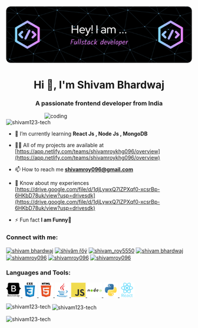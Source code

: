 ![logo](https://github.com/shivam123-tech/shivam123-tech/blob/main/github-header-image%20(1).png)
<h1 align="center">Hi 👋, I'm Shivam Bhardwaj</h1>
<h3 align="center">A passionate frontend developer from India</h3>
<img align="right" alt="coding" width="400" src="https://user-images.githubusercontent.com/55389276/140866485-8fb1c876-9a8f-4d6a-98dc-08c4981eaf70.gif">
<p align="left"> <img src="https://komarev.com/ghpvc/?username=shivam123-tech&label=Profile%20views&color=0e75b6&style=flat" alt="shivam123-tech" /> </p>

- 🌱 I’m currently learning **React Js , Node Js , MongoDB**

- 👨‍💻 All of my projects are available at [https://app.netlify.com/teams/shivamroykhg096/overview](https://app.netlify.com/teams/shivamroykhg096/overview)

- 📫 How to reach me **shivamroy096@gmail.com**

- 📄 Know about my experiences [https://drive.google.com/file/d/1djLywxQ7lZPXqf0-xcsrBp-6HKbD78uk/view?usp=drivesdk](https://drive.google.com/file/d/1djLywxQ7lZPXqf0-xcsrBp-6HKbD78uk/view?usp=drivesdk)

- ⚡ Fun fact **I am Funny🤪**

<h3 align="left">Connect with me:</h3>
<p align="left">
<a href="https://www.linkedin.com/in/shivam-bhardwaj-87162a205/" target="blank"><img align="center" src="https://raw.githubusercontent.com/rahuldkjain/github-profile-readme-generator/master/src/images/icons/Social/linked-in-alt.svg" alt="shivam bhardwaj" height="30" width="40" /></a>
<a href="https://www.facebook.com/shivam.roy.9406417" target="blank"><img align="center" src="https://raw.githubusercontent.com/rahuldkjain/github-profile-readme-generator/master/src/images/icons/Social/facebook.svg" alt="śhįvăm řőý" height="30" width="40" /></a>
<a href="https://instagram.com/shivam_roy5550" target="blank"><img align="center" src="https://raw.githubusercontent.com/rahuldkjain/github-profile-readme-generator/master/src/images/icons/Social/instagram.svg" alt="shivam_roy5550" height="30" width="40" /></a>
<a href="https://www.youtube.com/channel/UCe9adbTmcIEsd1Ck8a17P2w" target="blank"><img align="center" src="https://raw.githubusercontent.com/rahuldkjain/github-profile-readme-generator/master/src/images/icons/Social/youtube.svg" alt="shivam bhardwaj" height="30" width="40" /></a>
<a href="https://www.hackerrank.com/shivamroy096" target="blank"><img align="center" src="https://raw.githubusercontent.com/rahuldkjain/github-profile-readme-generator/master/src/images/icons/Social/hackerrank.svg" alt="shivamroy096" height="30" width="40" /></a>
<a href="https://auth.geeksforgeeks.org/user/shivamroy096" target="blank"><img align="center" src="https://raw.githubusercontent.com/rahuldkjain/github-profile-readme-generator/master/src/images/icons/Social/geeks-for-geeks.svg" alt="shivamroy096" height="30" width="40" /></a>
<a href="https://leetcode.com/ShivamBhardwaj8935/" target="blank"><img align="center" src="https://encrypted-tbn0.gstatic.com/images?q=tbn:ANd9GcQq8wdA-PqXaNzcfUmvGJjt_Nu31H72T7J-l4I5CzDlewG1IAyAalyUD95gw4gqlH22ZQI&usqp=CAU" alt="shivamroy096" height="30" width="40" /></a>
</p>

<h3 align="left">Languages and Tools:</h3>
<p align="left"> <a href="https://getbootstrap.com" target="_blank" rel="noreferrer"> <img src="https://raw.githubusercontent.com/devicons/devicon/master/icons/bootstrap/bootstrap-plain-wordmark.svg" alt="bootstrap" width="40" height="40"/> </a> <a href="https://www.w3schools.com/css/" target="_blank" rel="noreferrer"> <img src="https://raw.githubusercontent.com/devicons/devicon/master/icons/css3/css3-original-wordmark.svg" alt="css3" width="40" height="40"/> </a> <a href="https://www.w3.org/html/" target="_blank" rel="noreferrer"> <img src="https://raw.githubusercontent.com/devicons/devicon/master/icons/html5/html5-original-wordmark.svg" alt="html5" width="40" height="40"/> </a> <a href="https://www.java.com" target="_blank" rel="noreferrer"> <img src="https://raw.githubusercontent.com/devicons/devicon/master/icons/java/java-original.svg" alt="java" width="40" height="40"/> </a> <a href="https://developer.mozilla.org/en-US/docs/Web/JavaScript" target="_blank" rel="noreferrer"> <img src="https://raw.githubusercontent.com/devicons/devicon/master/icons/javascript/javascript-original.svg" alt="javascript" width="40" height="40"/> </a> <a href="https://nodejs.org" target="_blank" rel="noreferrer"> <img src="https://raw.githubusercontent.com/devicons/devicon/master/icons/nodejs/nodejs-original-wordmark.svg" alt="nodejs" width="40" height="40"/> </a> <a href="https://www.python.org" target="_blank" rel="noreferrer"> <img src="https://raw.githubusercontent.com/devicons/devicon/master/icons/python/python-original.svg" alt="python" width="40" height="40"/> </a> <a href="https://reactjs.org/" target="_blank" rel="noreferrer"> <img src="https://raw.githubusercontent.com/devicons/devicon/master/icons/react/react-original-wordmark.svg" alt="react" width="40" height="40"/> </a> </p>

<p><img align="left" src="https://github-readme-stats.vercel.app/api/top-langs?username=shivam123-tech&show_icons=true&locale=en&layout=compact" alt="shivam123-tech" /></p>

<p>&nbsp;<img align="center" src="https://github-readme-stats.vercel.app/api?username=shivam123-tech&show_icons=true&locale=en" alt="shivam123-tech" /></p>

<p><img align="center" src="https://github-readme-streak-stats.herokuapp.com/?user=shivam123-tech&" alt="shivam123-tech" /></p>
